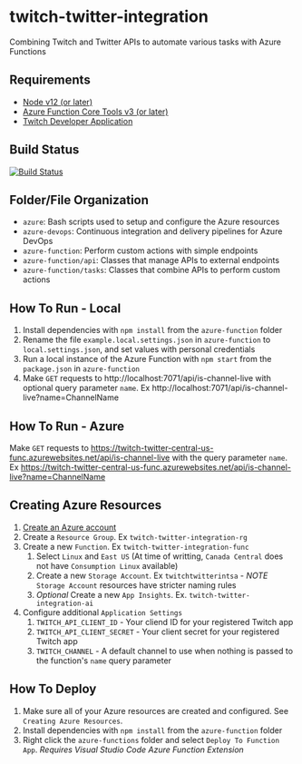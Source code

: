 # twitch-twitter-integration

Combining Twitch and Twitter APIs to automate various tasks with Azure Functions

## Requirements

- [Node v12 (or later)](https://nodejs.org/en/download/)
- [Azure Function Core Tools v3 (or later)](https://www.npmjs.com/package/azure-functions-core-tools)
- [Twitch Developer Application](https://dev.twitch.tv/console/apps)

## Build Status

[![Build Status](https://dev.azure.com/CamSpencer816/Twitch%20Twitter%20Integration/_apis/build/status/Build%20and%20Deploy%20Twitch%20Twitter%20Function?branchName=master)](https://dev.azure.com/CamSpencer816/Twitch%20Twitter%20Integration/_build/latest?definitionId=1&branchName=master)

## Folder/File Organization

- `azure`: Bash scripts used to setup and configure the Azure resources
- `azure-devops`: Continuous integration and delivery pipelines for Azure DevOps
- `azure-function`: Perform custom actions with simple endpoints
- `azure-function/api`: Classes that manage APIs to external endpoints
- `azure-function/tasks`: Classes that combine APIs to perform custom actions

## How To Run - Local

1. Install dependencies with `npm install` from the `azure-function` folder
1. Rename the file `example.local.settings.json` in `azure-function` to `local.settings.json`, and set values with personal credentials
1. Run a local instance of the Azure Function with `npm start` from the `package.json` in `azure-function`
1. Make `GET` requests to http://localhost:7071/api/is-channel-live with optional query parameter `name`. Ex http://localhost:7071/api/is-channel-live?name=ChannelName

## How To Run - Azure

Make `GET` requests to https://twitch-twitter-central-us-func.azurewebsites.net/api/is-channel-live with the query parameter `name`. Ex https://twitch-twitter-central-us-func.azurewebsites.net/api/is-channel-live?name=ChannelName

## Creating Azure Resources

1. [Create an Azure account](https://azure.microsoft.com/en-ca/free/)
1. Create a `Resource Group`. Ex `twitch-twitter-integration-rg`
1. Create a new `Function`. Ex `twitch-twitter-integration-func`
   1. Select `Linux` and `East US` (At time of writting, `Canada Central` does not have `Consumption Linux` available)
   1. Create a new `Storage Account`. Ex `twitchtwitterintsa` - _NOTE_ `Storage Account` resources have stricter naming rules
   1. _Optional_ Create a new `App Insights`. Ex. `twitch-twitter-integration-ai`
1. Configure additional `Application Settings`
   1. `TWITCH_API_CLIENT_ID` - Your cliend ID for your registered Twitch app
   1. `TWITCH_API_CLIENT_SECRET` - Your client secret for your registered Twitch app
   1. `TWITCH_CHANNEL` - A default channel to use when nothing is passed to the function's `name` query parameter

## How To Deploy

1. Make sure all of your Azure resources are created and configured. See `Creating Azure Resources`.
1. Install dependencies with `npm install` from the `azure-function` folder
1. Right click the `azure-functions` folder and select `Deploy To Function App`. _Requires Visual Studio Code Azure Function Extension_
